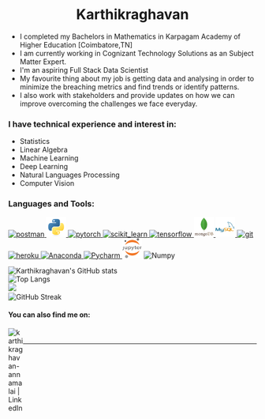 <h1 align="center">Karthikraghavan</h1>

* I completed my Bachelors in Mathematics in Karpagam Academy of Higher Education [Coimbatore,TN]
* I am currently working in Cognizant Technology Solutions as an Subject Matter Expert. 
* I'm an aspiring Full Stack Data Scientist
* My favourite thing about my job is getting data and analysing in order to minimize the breaching metrics and find trends or identify patterns.
* I also work with stakeholders and provide updates on how we can improve overcoming the challenges we face everyday.

### I have technical experience and interest in:

* Statistics
* Linear Algebra
* Machine Learning
* Deep Learning
* Natural Languages Processing
* Computer Vision

<h3 align="left">Languages and Tools:</h3>


<a href="https://postman.com" target="_blank"> <img src="https://www.vectorlogo.zone/logos/getpostman/getpostman-icon.svg" alt="postman" width="40" height="40"/> </a> 
<a href="https://www.python.org" target="_blank"> <img src="https://raw.githubusercontent.com/devicons/devicon/master/icons/python/python-original.svg" alt="python" width="40" height="40"/> </a> 
<a href="https://pytorch.org/" target="_blank"> <img src="https://www.vectorlogo.zone/logos/pytorch/pytorch-icon.svg" alt="pytorch" width="40" height="40"/> </a> 
<a href="https://scikit-learn.org/" target="_blank"> <img src="https://upload.wikimedia.org/wikipedia/commons/0/05/Scikit_learn_logo_small.svg" alt="scikit_learn" width="40" height="40"/> </a> 
<a href="https://www.tensorflow.org" target="_blank"> <img src="https://www.vectorlogo.zone/logos/tensorflow/tensorflow-icon.svg" alt="tensorflow" width="40" height="40"/> </a> 
<a href="https://www.mongodb.com/" target="_blank"> <img src="https://raw.githubusercontent.com/devicons/devicon/master/icons/mongodb/mongodb-original-wordmark.svg" alt="mongodb" width="40" height="40"/> </a> 
<a href="https://www.mysql.com/" target="_blank"> <img src="https://raw.githubusercontent.com/devicons/devicon/master/icons/mysql/mysql-original-wordmark.svg" alt="mysql" width="40" height="40"/> </a> 
<a href="https://git-scm.com/" target="_blank"> <img src="https://www.vectorlogo.zone/logos/git-scm/git-scm-icon.svg" alt="git" width="40" height="40"/> </a> 
<a href="https://heroku.com" target="_blank"> <img src="https://www.vectorlogo.zone/logos/heroku/heroku-icon.svg" alt="heroku" width="40" height="40"/> </a> 
<a href="https://anaconda.org/" target="_blank"> <img src="https://www.nicepng.com/png/detail/85-851058_anaconda-icon-anaconda-python-icon.png" alt="Anaconda" width="40" height="40"/> </a> 
<a href="https://www.jetbrains.com/pycharm/" target="_blank"> <img src="https://intellipaat.com/blog/wp-content/uploads/2020/01/pycharm-new.jpg" alt="Pycharm" width="40" height="40"/> </a> 
<code><img src="https://raw.githubusercontent.com/devicons/devicon/master/icons/jupyter/jupyter-original-wordmark.svg" alt="Jupyter" width="40" height="40"/></code>
<a> <img src="https://user-images.githubusercontent.com/98330/64479472-4b35c900-d16c-11e9-8d49-71fc02cd539f.png" alt="Numpy" width="40" height="40"/> </a> 
</p>



![Karthikraghavan's GitHub stats](https://github-readme-stats.vercel.app/api?username=KarthikraghavanA=highcontrast&show_icons=true&count_private=true)
<br>
![Top Langs](https://github-readme-stats.vercel.app/api/top-langs/?username=KarthikraghavanA&layout=compact) <br>
![](https://komarev.com/ghpvc/?username=KarthikraghavanA) <br>
![GitHub Streak](https://github-readme-streak-stats.herokuapp.com?user=KarthikraghavanA&theme=neon-palenight&hide_border=true)


#### You can also find me on: 

[<img align="left" alt="karthikraghavan-annamalai | LinkedIn" width="30px" src="https://img.icons8.com/color/48/000000/linkedin.png" />][linkedin]

<br>

<hr>

[linkedin]: https://www.linkedin.com/in/karthikraghavan-annamalai
